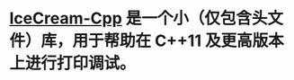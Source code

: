 # [IceCream-Cpp](https://github.com/renatoGarcia/icecream-cpp) 是一个小（仅包含头文件）库，用于帮助在 C++11 及更高版本上进行打印调试。

